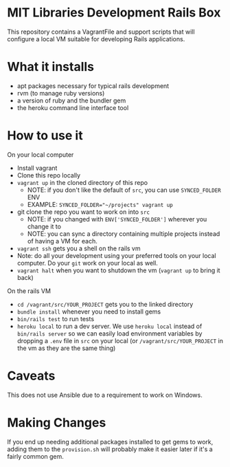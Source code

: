 MIT Libraries Development Rails Box
===
This repository contains a VagrantFile and support scripts that will configure
a local VM suitable for developing Rails applications.

What it installs
==
- apt packages necessary for typical rails development
- rvm (to manage ruby versions)
- a version of ruby and the bundler gem
- the heroku command line interface tool

How to use it
==
On your local computer
- Install vagrant
- Clone this repo locally
- `vagrant up` in the cloned directory of this repo
  - NOTE: if you don't like the default of `src`, you can use `SYNCED_FOLDER` ENV
  - EXAMPLE: `SYNCED_FOLDER="~/projects" vagrant up`
- git clone the repo you want to work on into `src`
  - NOTE: if you changed with `ENV['SYNCED_FOLDER']` wherever you change it to
  - NOTE: you can sync a directory containing multiple projects instead of having a VM for each.
- `vagrant ssh` gets you a shell on the rails vm
- Note: do all your development using your preferred tools on your local
computer. Do your `git` work on your local as well.
- `vagrant halt` when you want to shutdown the vm (`vagrant up` to bring it
   back)

On the rails VM
- `cd /vagrant/src/YOUR_PROJECT` gets you to the linked directory
- `bundle install` whenever you need to install gems
- `bin/rails test` to run tests
- `heroku local` to run a dev server. We use `heroku local` instead of
`bin/rails server` so we can easily load environment variables by dropping a
`.env` file in `src` on your local (or `/vagrant/src/YOUR_PROJECT` in the vm
as they are the same thing)

Caveats
==
This does not use Ansible due to a requirement to work on Windows.

Making Changes
==
If you end up needing additional packages installed to get gems to work,
adding them to the `provision.sh` will probably make it easier later if it's a
fairly common gem.
